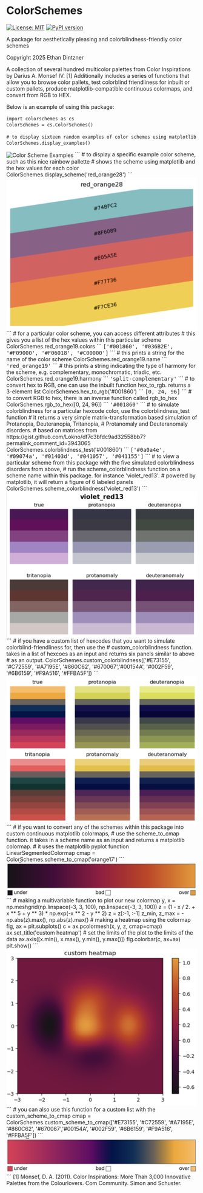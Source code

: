 # ColorSchemes

[![License: MIT](https://img.shields.io/badge/License-MIT-yellow.svg)](https://opensource.org/licenses/MIT)
[![PyPI version](https://badge.fury.io/py/colorschemes.svg)](https://badge.fury.io/py/colorschemes)

A package for aesthetically pleasing and colorblindness-friendly color schemes

Copyright 2025 Ethan Dintzner

A collection of several hundred multicolor palettes from Color Inspirations by Darius A. Monsef IV. [1] 
Additionally includes a series of functions that allow you to browse color pallets, test colorblind friendliness for inbuilt or custom pallets, produce matplotlib-compatible continuous colormaps, and convert from RGB to HEX. 

Below is an example of using this package:

```
import colorschemes as cs
ColorSchemes = cs.ColorSchemes()

# to display sixteen random examples of color schemes using matplotlib
ColorSchemes.display_examples()
```
<img src="/images/display_examples.png.png" align="center" alt="Color Scheme Examples">
```
# to display a specific example color scheme, such as this nice rainbow pallette
# shows the scheme using matplotlib and the hex values for each color
ColorSchemes.display_scheme('red_orange28')
```
<img src="/images/display_scheme.png" align="center" alt="Color Scheme Examples">
```
# for a particular color scheme, you can access different attributes
# this gives you a list of the hex values within this particular scheme
ColorSchemes.red_orange19.colors
```
<tt>['#001860', '#036B2E', '#F09000', '#F06018', '#C00000']</tt>
```
# this prints a string for the name of the color scheme
ColorSchemes.red_orange19.name
```
<tt>'red_orange19'</tt>
```
# this prints a string indicating the type of harmony for the scheme, e.g. complementary, monochromatic, triadic, etc.
ColorSchemes.red_orange19.harmony
```
<tt>'split-complementary'</tt>
```
# to convert hex to RGB, one can use the inbuilt function hex_to_rgb. returns a 3-element list
ColorSchemes.hex_to_rgb('#001860')
```
<tt>[0, 24, 96]</tt>
```
# to convert RGB to hex, there is an inverse function called rgb_to_hex
ColorSchemes.rgb_to_hex([0, 24, 96])
```
<tt>'#001860'</tt>
```
# to simulate colorblindness for a particular hexcode color, use the colorblindness_test function
# it returns a very simple matrix-transformation based simulation of Protanopia, Deuteranopia, Tritanopia,
# Protanomaly and Deuteranomaly disorders.
# based on matrices from https://gist.github.com/Lokno/df7c3bfdc9ad32558bb7?permalink_comment_id=3943065
ColorSchemes.colorblindness_test('#001860')
```
<tt>['#0a0a4e', '#09074a', '#01403d', '#041057', '#041155']</tt>
```
# to view a particular scheme from this package with the five simulated colorblindness disorders from above,
# run the scheme_colorblindness function on a scheme name within this package. for instance 'violet_red13'.
# powered by matplotlib, it will return a figure of 6 labeled panels
ColorSchemes.scheme_colorblindness('violet_red13')
```
<img src="/images/scheme_colorblindness.png" align="center" alt="Color Scheme Examples">
```
# if you have a custom list of hexcodes that you want to simulate colorblind-friendliness for, then use the
# custom_colorblindness function. takes in a list of hexcoes as an input and returns six panels similar to above
# as an output.
ColorSchemes.custom_colorblindness(['#E73155', '#C72559', '#A7195E', '#860C62', '#670067','#00154A',
                                    '#002F59', '#6B6159', '#F9A516', '#FFBA5F'])
```
<img src="/images/custom_colorblindness.png" align="center" alt="Color Scheme Examples">
```
# if you want to convert any of the schemes within this package into custom continuous matplotlib colormaps,
# use the scheme_to_cmap function. it takes in a scheme name as an input and returns a matplotlib colormap.
# it uses the matplotlib pyplot function LinearSegmentedColormap
cmap = ColorSchemes.scheme_to_cmap('orange17')
```
<img src="/images/scheme_to_cmap.png" align="center" alt="Color Scheme Examples">
```
# making a multivariable function to plot our new colormap
y, x = np.meshgrid(np.linspace(-3, 3, 100), np.linspace(-3, 3, 100))
z = (1 - x / 2. + x ** 5 + y ** 3) * np.exp(-x ** 2 - y ** 2)
z = z[:-1, :-1]
z_min, z_max = -np.abs(z).max(), np.abs(z).max()
# making a heatmap using the colormap
fig, ax = plt.subplots()
c = ax.pcolormesh(x, y, z, cmap=cmap)
ax.set_title('custom heatmap')
# set the limits of the plot to the limits of the data
ax.axis([x.min(), x.max(), y.min(), y.max()])
fig.colorbar(c, ax=ax)
plt.show()
```
<img src="/images/custom_heatmap.png" align="center" alt="Color Scheme Examples">
```
# you can also use this function for a custom list with the custom_scheme_to_cmap
cmap = ColorSchemes.custom_scheme_to_cmap(['#E73155', '#C72559', '#A7195E', '#860C62', '#670067','#00154A', '#002F59', '#6B6159', '#F9A516', '#FFBA5F'])
```
<img src="/images/custom_scheme_to_cmap.png" align="center" alt="Color Scheme Examples">
```
[1] Monsef, D. A. (2011). Color Inspirations: More Than 3,000 Innovative Palettes from the Colourlovers. Com Community. Simon and Schuster.
